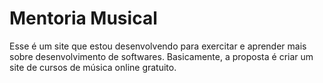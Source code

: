 # Mentoria Musical
Esse é um site que estou desenvolvendo para exercitar e aprender mais sobre desenvolvimento de softwares. Basicamente, a proposta é criar um site de cursos de música online gratuito.
